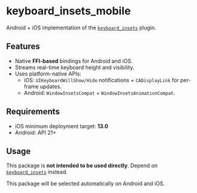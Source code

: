# keyboard_insets_mobile

Android + iOS implementation of the [`keyboard_insets`](https://pub.dev/packages/keyboard_insets) plugin.

## Features

- Native **FFI-based** bindings for Android and iOS.
- Streams real-time keyboard height and visibility.
- Uses platform-native APIs:
  - iOS: `UIKeyboardWillShow/Hide` notifications + `CADisplayLink` for per-frame updates.
  - Android: `WindowInsetsCompat` + `WindowInsetsAnimationCompat`.

## Requirements

- iOS minimum deployment target: **13.0**
- Android: API 21+

## Usage

This package is **not intended to be used directly**.
Depend on [`keyboard_insets`](https://pub.dev/packages/keyboard_insets) instead.

This package will be selected automatically on Android and iOS.